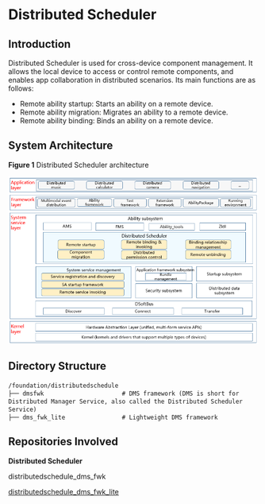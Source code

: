 # Distributed Scheduler<a name="EN-US_TOPIC_0000001115719369"></a>

## Introduction<a name="section11660541593"></a>

Distributed Scheduler is used for cross-device component management. It allows the local device to access or control remote components, and enables app collaboration in distributed scenarios. Its main functions are as follows:

-   Remote ability startup: Starts an ability on a remote device.
-   Remote ability migration: Migrates an ability to a remote device.
-   Remote ability binding: Binds an ability on a remote device.

## System Architecture<a name="section13587185873516"></a>

**Figure 1**  Distributed Scheduler architecture<a name="fig4460722185514"></a>


![](figures/dms-architecture.png)

## Directory Structure<a name="section161941989596"></a>

```
/foundation/distributedschedule
├── dmsfwk                      # DMS framework (DMS is short for Distributed Manager Service, also called the Distributed Scheduler Service)
├── dms_fwk_lite                # Lightweight DMS framework
```

## Repositories Involved<a name="section1371113476307"></a>

**Distributed Scheduler**

distributedschedule\_dms\_fwk

[distributedschedule\_dms\_fwk\_lite](https://gitee.com/openharmony/distributedschedule_dms_fwk_lite/blob/master/README.md)
